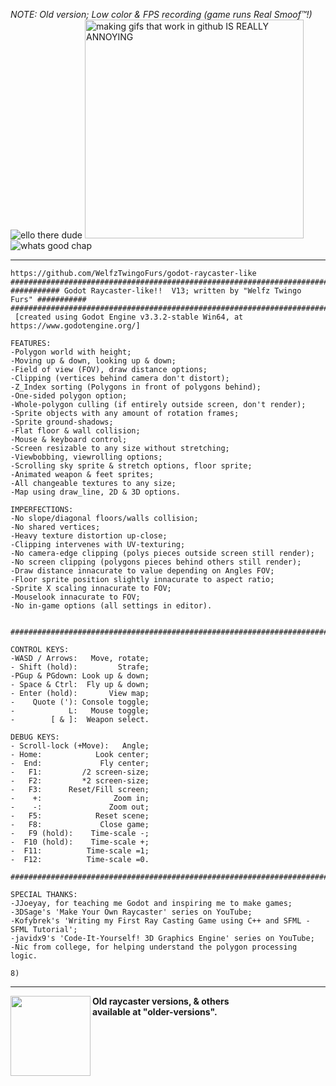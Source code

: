 <i>NOTE: Old version; Low color & FPS recording (game runs Real Smoof™!)</i><br>
<img src="https://raw.githubusercontent.com/WelfzTwingoFurs/godot-raycaster/main/icon.png" title="ello there dude">
<img src="https://media3.giphy.com/media/cFraOiAcTPDb14GSZJ/giphy.gif" height=350px title="making gifs that work in github IS REALLY ANNOYING">
<img src="https://raw.githubusercontent.com/WelfzTwingoFurs/godot-raycaster/main/icon.png" title="whats good chap">
<hr>


```text
https://github.com/WelfzTwingoFurs/godot-raycaster-like
###################################################################################
########### Godot Raycaster-like!!  V13; written by "Welfz Twingo Furs" ###########
###################################################################################
 [created using Godot Engine v3.3.2-stable Win64, at https://www.godotengine.org/]

FEATURES:
-Polygon world with height;
-Moving up & down, looking up & down;
-Field of view (FOV), draw distance options;
-Clipping (vertices behind camera don't distort);
-Z_Index sorting (Polygons in front of polygons behind);
-One-sided polygon option;
-Whole-polygon culling (if entirely outside screen, don't render);
-Sprite objects with any amount of rotation frames;
-Sprite ground-shadows;
-Flat floor & wall collision;
-Mouse & keyboard control;
-Screen resizable to any size without stretching;
-Viewbobbing, viewrolling options;
-Scrolling sky sprite & stretch options, floor sprite;
-Animated weapon & feet sprites;
-All changeable textures to any size;
-Map using draw_line, 2D & 3D options.

IMPERFECTIONS:
-No slope/diagonal floors/walls collision;
-No shared vertices;
-Heavy texture distortion up-close;
-Clipping intervenes with UV-texturing;
-No camera-edge clipping (polys pieces outside screen still render);
-No screen clipping (polygons pieces behind others still render);
-Draw distance innacurate to value depending on Angles FOV;
-Floor sprite position slightly innacurate to aspect ratio;
-Sprite X scaling innacurate to FOV;
-Mouselook innacurate to FOV;
-No in-game options (all settings in editor).


###################################################################################

CONTROL KEYS:
-WASD / Arrows:   Move, rotate;
- Shift (hold):         Strafe;
-PGup & PGdown: Look up & down;
- Space & Ctrl:  Fly up & down;
- Enter (hold):       View map;
-    Quote ('): Console toggle;
-            L:   Mouse toggle;
-        [ & ]:  Weapon select.

DEBUG KEYS:
- Scroll-lock (+Move):   Angle;
- Home:            Look center;
-  End:             Fly center;
-   F1:         /2 screen-size;
-   F2:         *2 screen-size;
-   F3:      Reset/Fill screen;
-    +:                Zoom in;
-    -:               Zoom out;
-   F5:            Reset scene;
-   F8:             Close game;
-   F9 (hold):    Time-scale -;
-  F10 (hold):    Time-scale +;
-  F11:          Time-scale =1;
-  F12:          Time-scale =0.

###################################################################################

SPECIAL THANKS:
-JJoeyay, for teaching me Godot and inspiring me to make games;
-3DSage's 'Make Your Own Raycaster' series on YouTube;
-Kofybrek's 'Writing my First Ray Casting Game using C++ and SFML - SFML Tutorial';
-javidx9's 'Code-It-Yourself! 3D Graphics Engine' series on YouTube;
-Nic from college, for helping understand the polygon processing logic.

8)
```
<hr>
<img src="https://media4.giphy.com/media/sOnrCzHT3ndi16DamA/giphy.gif" height=128px align="left">

<b >Old raycaster versions, & others
<br>available at "older-versions".
